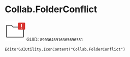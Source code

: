 # Collab.FolderConflict
![](/img/Collab.FolderConflict.png)
GUID: `8903646916365696551`
```
EditorGUIUtility.IconContent("Collab.FolderConflict")
```
